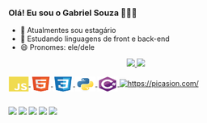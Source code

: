 ### Olá! Eu sou o Gabriel Souza 👨🏿‍💻

- 🔭 Atualmentes sou estagário 
- 🌱 Estudando linguagens de front e back-end
- 😄 Pronomes: ele/dele

<div align="center">
  <a href="https://github.com/Gabrielworkdev">
  <img height="180em" src="https://github-readme-stats.vercel.app/api?username=gabrielsouza&show_icons=true&theme=whitek&include_all_commits=true&count_private=true"/>
  <img height="180em" src="https://github-readme-stats.vercel.app/api/top-langs/?username=gabrielsouza&layout=compact&langs_count=7&theme=white"/>
</div>

          
<div style="display: inline_block"><br>
  <img align="center" alt="Gabi" height="30" width="40" src="https://raw.githubusercontent.com/devicons/devicon/master/icons/javascript/javascript-plain.svg">
  <img align="center" alt="Gabi-HTML" height="30" width="40" src="https://raw.githubusercontent.com/devicons/devicon/master/icons/html5/html5-original.svg">
  <img align="center" alt="Gabi-CSS" height="30" width="40" src="https://raw.githubusercontent.com/devicons/devicon/master/icons/css3/css3-original.svg">
  <img align="center" alt="Gabi-Python" height="30" width="40" src="https://raw.githubusercontent.com/devicons/devicon/master/icons/python/python-original.svg">
  <img align="center" alt="Gabi-C" height="30" width="40" src="https://raw.githubusercontent.com/devicons/devicon/master/icons/csharp/csharp-original.svg">
  <a href="https://picasion.com/"><img src="https://i.picasion.com/pic92/699d9e756ba0fe2132c3aff10e32061f.gif" width="125" height="125" border="0" alt="https://picasion.com/" /></a><br /><a href="https://picasion.com/"></a>
</div>

##

<div>
  <a href="https://www.instagram.com/rodrigues___21/" target="_blank"><img src="https://img.shields.io/badge/-Instagram-%23E4405F?style=for-the-badge&logo=instagram&logoColor=white" target="_blank"></a>
 <a href="https://discord.com/channels/@me" target="_blank"><img src="https://img.shields.io/badge/Discord-7289DA?style=for-the-badge&logo=discord&logoColor=white" target="_blank"></a> 
  <a href = "https://mail.google.com/mail/u/0/?ogbl#inbox"><img src="https://img.shields.io/badge/-Gmail-%23333?style=for-the-badge&logo=gmail&logoColor=white" target="_blank"></a>
  <a href="https://www.linkedin.com/in/rodriguessg/" target="_blank"><img src="https://img.shields.io/badge/-LinkedIn-%230077B5?style=for-the-badge&logo=linkedin&logoColor=white" target="_blank"></a> 
  <a href="https://web.whatsapp.com/"><img src="https://img.shields.io/badge/WhatsApp-25D366?style=for-the-badge&logo=whatsapp&logoColor=white"></a>
</div>

    
